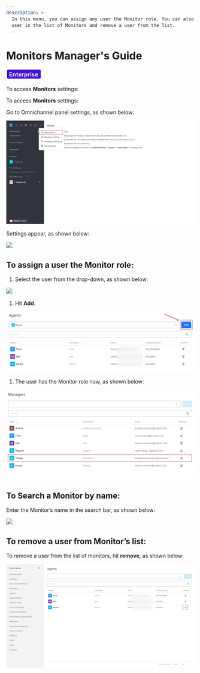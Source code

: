```yaml
---
description: >-
  In this menu, you can assign any user the Monitor role. You can also search a
  user in the list of Monitors and remove a user from the list.
---
```


# Monitors Manager's Guide

![](../../.gitbook/assets/2021-06-10_22-31-38%20%283%29%20%283%29%20%283%29%20%283%29%20%283%29%20%283%29%20%283%29.jpg)

To access **Monitors** settings:

To access **Monitors** settings:

Go to Omnichannel panel settings, as shown below:

![](../../.gitbook/assets/0%20%288%29%20%285%29%20%285%29%20%285%29%20%285%29%20%285%29%20%284%29%20%284%29%20%281%29%20%2811%29.png)

Settings appear, as shown below:

![](../../.gitbook/assets/1%20%286%29.png)

## **To assign a user the Monitor role:**

1. Select the user from the drop-down, as shown below:

![](../../.gitbook/assets/2%20%286%29.png)

1. Hit **Add**.

![](../../.gitbook/assets/3%20%285%29.png)

1. The user has the Monitor role now, as shown below:

![](../../.gitbook/assets/4%20%284%29.png)

## **To Search a Monitor by name:**

Enter the Monitor’s name in the search bar, as shown below:

![](../../.gitbook/assets/5%20%286%29.png)

## **To remove a user from Monitor’s list:**

To remove a user from the list of monitors, hit **remove**, as shown below:

![](../../.gitbook/assets/6%20%284%29.png)

